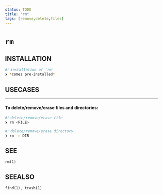 ```yaml
---
status: TODO
title: "rm"
tags: [remove,delete,files]
---
```


# `rm`

## INSTALLATION


```bash
#ℹ︎ installation of `rm`
❯ *comes pre-installed*
```


## USECASES

----
#### To delete/remove/erase files and directories:


```bash
#ℹ︎ delete/remove/erase file
❯ rm <FILE>
```


```bash
#ℹ︎ delete/remove/erase directory
❯ rm -r DIR
```



## SEE

    rm(1)

## SEEALSO

    find(1), trash(1)

